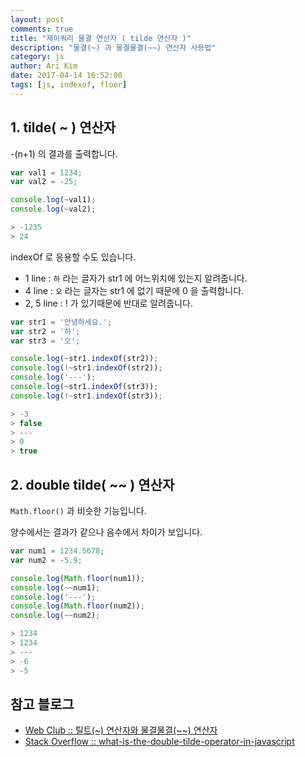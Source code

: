 ```yaml
---
layout: post
comments: true
title: "제이쿼리 물결 연산자 ( tilde 연산자 )"
description: "물결(~) 과 물결물결(~~) 연산자 사용법"
category: js
author: Ari Kim
date: 2017-04-14 16:52:00
tags: [js, indexof, floor]
---
```


## 1. tilde( ~ ) 연산자
-(n+1) 의 결과를 출력합니다.

```javascript
var val1 = 1234;
var val2 = -25;

console.log(~val1);
console.log(~val2);

> -1235
> 24
```

indexOf 로 응용할 수도 있습니다.

- 1 line : `하` 라는 글자가 str1 에 어느위치에 있는지 알려줍니다.
- 4 line : `오` 라는 글자는 str1 에 없기 때문에 0 을 출력합니다.
- 2, 5 line : ! 가 있기때문에 반대로 알려줍니다.

```javascript
var str1 = '안녕하세요.';
var str2 = '하';
var str3 = '오';

console.log(~str1.indexOf(str2));
console.log(!~str1.indexOf(str2));
console.log('---');
console.log(~str1.indexOf(str3));
console.log(!~str1.indexOf(str3));

> -3
> false
> ---
> 0
> true
```

## 2. double tilde( ~~ ) 연산자
`Math.floor()` 과 비슷한 기능입니다.

양수에서는 결과가 같으나 음수에서 차이가 보입니다.

```javascript
var num1 = 1234.5678;
var num2 = -5.9;

console.log(Math.floor(num1));
console.log(~~num1);
console.log('---');
console.log(Math.floor(num2));
console.log(~~num2);

> 1234
> 1234
> ---
> -6
> -5
```

참고 블로그
---
- [Web Club :: 틸트(~) 연산자와 물결물결(~~) 연산자](http://webclub.tistory.com/21)
- [Stack Overflow :: what-is-the-double-tilde-operator-in-javascript](http://stackoverflow.com/questions/5971645/what-is-the-double-tilde-operator-in-javascript/5971689)
